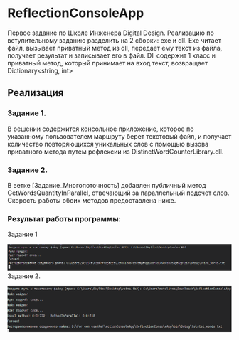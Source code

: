 # ReflectionConsoleApp
Первое задание по Школе Инженера Digital Design. Реализацию по вступительному заданию разделить на 2 сборки: exe и dll. Exe читает файл, вызывает приватный метод из dll, передает ему текст из файла, получает результат и записывает его в файл. Dll содержит 1 класс и приватный метод, который принимает на вход текст, возвращает Dictionary<string, int>

## Реализация
### Задание 1.
В решении содержится консольное приложение, которое по указанному пользователем маршруту берет текстовый файл, и получает количество повторяющихся уникальных слов с помощью вызова приватного метода путем рефлексии из DistinctWordCounterLibrary.dll.

### Задание 2. 
В ветке [Задание_Многопоточность] добавлен публичный метод GetWordsQuantityInParallel, отвечающий за параллельный подсчет слов. Скорость работы обоих методов предоставлена ниже.
### Результат работы программы:
Задание 1

![Результат](https://github.com/Skyliice/DigitalDesign_TestTasks/blob/master/Screenshots/ConsoleAppScreenshot1.png)
Задание 2.

![Результат](https://github.com/Skyliice/ReflectionConsoleApp/blob/master/Images/Screenshot2.PNG)
